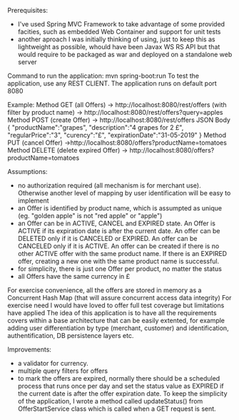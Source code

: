 Prerequisites:
- I've used Spring MVC Framework to take advantage of some provided facities, such as embedded Web Container and support for unit tests
- another aproach I was initially thinking of using, just to keep this as lightweight as possible, whould have been Javax WS RS API but that would
 require to be packaged as war and deployed on a standalone web server

Command to run the application: mvn spring-boot:run
To test the application, use any REST CLIENT. The application runs on default port 8080

Example: Method GET (all Offers) -> http://localhost:8080/rest/offers
                    (with filter by product name) -> http://localhost:8080/rest/offers?query=apples
         Method POST (create Offer) -> http://localhost:8080/rest/offers
         JSON Body {
                     "productName":"grapes",
                      "description":"4 grapes for 2 £",
                      "regularPrice":"3",
                      "curency":"£",
                      "expirationDate":"31-05-2019"
                   }
        Method PUT (cancel Offer) ->http://localhost:8080/offers?productName=tomatoes
        Method DELETE (delete expired Offer) -> http://localhost:8080/offers?productName=tomatoes

Assumptions:
- no authorization required (all mechanism is for merchant use). Otherwise another level of mapping by user identification will be easy to implement
- an Offer is identified by product name, which is assumpted as unique (eg. "golden apple" is not "red apple" or "apple")
- an Offer can be in ACTIVE, CANCEL and EXPIRED state.
    An Offer is ACTIVE if its expiration date is after the current date.
    An offer can be DELETED only if it is CANCELED or EXPIRED.
    An offer can be CANCELED only if it is ACTIVE.
    An offer can be created if there is no other ACTIVE offer with the same product name. If there is an EXPIRED offer, creating a new one with the same product name is successful.
- for simplicity, there is just one Offer per product, no matter the status
- all Offers have the same currency in £

For exercise convenience, all the offers are stored in memory as a Concurrent Hash Map (that will assure concurrent access data integrity)
For exercise need I would have loved to offer full test coverage but limitations have applied
The idea of this application is to have all the requirements covers within a base architecture that can be easily extented, for example adding user differentiation by type (merchant, customer) and identification, authentification, DB persistence layers etc.

Improvements:
- a validator for currency.
- multiple query filters for offers
- to mark the offers are expired, normally there should be a scheduled process that runs once per day and set the status value as EXPIRED
 if the current date is after the offer expiration date. To keep the simplicity of the application, I wrote a method called updateStatus() from OfferStartService class which is called when a GET request is sent.


